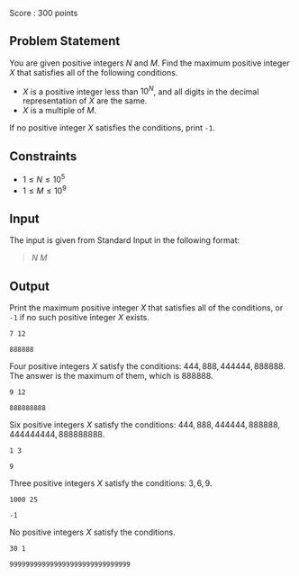 Score : $300$ points

## Problem Statement

You are given positive integers $N$ and $M$. Find the maximum positive integer $X$ that satisfies all of the following conditions.

- $X$ is a positive integer less than $10^N$, and all digits in the decimal representation of $X$ are the same.
- $X$ is a multiple of $M$.

If no positive integer $X$ satisfies the conditions, print `-1`.

## Constraints

- $1\leq N\leq 10^5$
- $1\leq M\leq 10^9$

## Input

The input is given from Standard Input in the following format:

> $N$ $M$

## Output

Print the maximum positive integer $X$ that satisfies all of the conditions, or `-1` if no such positive integer $X$ exists.

```input1
7 12
```

```output1
888888
```

Four positive integers $X$ satisfy the conditions: $444, 888, 444444, 888888$. The answer is the maximum of them, which is $888888$.

```input2
9 12
```

```output2
888888888
```

Six positive integers $X$ satisfy the conditions: $444, 888, 444444, 888888, 444444444, 888888888$.

```input3
1 3
```

```output3
9
```

Three positive integers $X$ satisfy the conditions: $3, 6, 9$.

```input4
1000 25
```

```output4
-1
```

No positive integers $X$ satisfy the conditions.

```input5
30 1
```

```output5
999999999999999999999999999999
```